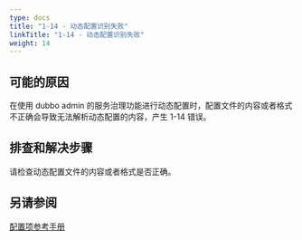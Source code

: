 ```yaml
---
type: docs
title: "1-14 - 动态配置识别失败"
linkTitle: "1-14 - 动态配置识别失败"
weight: 14
---
```


## 可能的原因
 在使用 dubbo admin 的服务治理功能进行动态配置时，配置文件的内容或者格式不正确会导致无法解析动态配置的内容，产生 1-14 错误。
## 排查和解决步骤
 请检查动态配置文件的内容或者格式是否正确。


## 另请参阅
[配置项参考手册](../../../reference-manual/config/properties)

<p style="margin-top: 3rem;"> </p>
